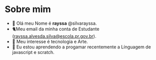 
 # Sobre mim
- 👋 Olá meu Nome é **rayssa** @silvarayssa.
- 🐈Meu email da minha conta de Estudante (rayssa.alvesda.silva@escola.pr.gov.br).
- 🌟 Meu interesse é tecnologia e Arte.
- 🌱  Eu estou aprendendo a progamar recentemente a Línguagem de javascript e scratch.

